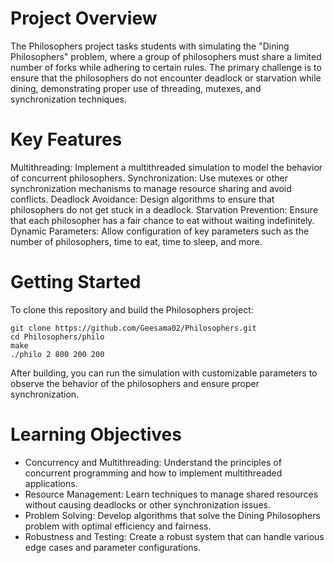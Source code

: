 # Project Overview
The Philosophers project tasks students with simulating the "Dining Philosophers" problem, where a group of philosophers must share a limited number of forks while adhering to certain rules. The primary challenge is to ensure that the philosophers do not encounter deadlock or starvation while dining, demonstrating proper use of threading, mutexes, and synchronization techniques.

# Key Features
Multithreading: Implement a multithreaded simulation to model the behavior of concurrent philosophers.
Synchronization: Use mutexes or other synchronization mechanisms to manage resource sharing and avoid conflicts.
Deadlock Avoidance: Design algorithms to ensure that philosophers do not get stuck in a deadlock.
Starvation Prevention: Ensure that each philosopher has a fair chance to eat without waiting indefinitely.
Dynamic Parameters: Allow configuration of key parameters such as the number of philosophers, time to eat, time to sleep, and more.
# Getting Started
To clone this repository and build the Philosophers project:

    git clone https://github.com/Geesama02/Philosophers.git
    cd Philosophers/philo
    make
    ./philo 2 800 200 200

After building, you can run the simulation with customizable parameters to observe the behavior of the philosophers and ensure proper synchronization.

# Learning Objectives
- Concurrency and Multithreading: Understand the principles of concurrent programming and how to implement multithreaded applications.
- Resource Management: Learn techniques to manage shared resources without causing deadlocks or other synchronization issues.
- Problem Solving: Develop algorithms that solve the Dining Philosophers problem with optimal efficiency and fairness.
- Robustness and Testing: Create a robust system that can handle various edge cases and parameter configurations.
